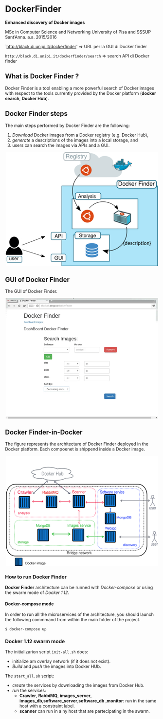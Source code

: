

# DockerFinder

<!-- START doctoc generated TOC please keep comment here to allow auto update -->
<!-- DON'T EDIT THIS SECTION, INSTEAD RE-RUN doctoc TO UPDATE
**Table of Contents**  *generated with [DocToc](https://github.com/thlorenz/doctoc)*

- [Thesis](#What is Docker Finder ?)
  - [regex](#regex)
- [PyFinder](#pyfinder)
- [ServerApi](#serverapi)

<!-- END doctoc generated TOC please keep comment here to allow auto update -->
**Enhanced discovery of Docker images**

MSc in Computer Science and Networking
University of Pisa and SSSUP Sant’Anna. a.a. 2015/2016

`http://black.di.unipi.it/dockerfinder'  => URL per la GUI di Docker finder

`http://black.di.unipi.it/dockerfinder/search`   => search API di Docker finder

## What is Docker Finder ?
Docker Finder is a tool enabling a more powerful search of Docker images with
respect to the tools currently provided by the Docker platform (**docker search**, **Docker Hub**).


## Docker Finder steps
The main steps performed by Docker Finder are the following:

1. *Download* Docker images from a Docker registry (e.g. Docker Hub),
2. *generate* a descriptions of the images into a local storage,
and
3. users can search the images via APIs and a GUI.

<div align="center">
<img src="./docs/df_discovery.png" width="500">
</div>


## GUI of Docker Finder
The GUI of Docker Finder.
<div  align="center">
<img src="./docs/df_gif.gif" width="500">
</div>



## Docker Finder-in-Docker
The figure represents the architecture of Docker Finder deployed in the Docker platform. Each compoenet is shippend inside a Docker image.

<div align="center">
<img src="./docs/architecture_docker.png" width="500">
</div>


### How to run Docker Finder
**Docker Finder**  architecture can be runned with *Docker-compose* or using the swarm mode of *Docker 1.12*.

#### Docker-compose mode

In order to run all the microservices of the architecture, you should launch the following commmand from within the main folder of the project.
```
$ docker-compose up
```

### Docker 1.12 swarm mode

The initializarion script `init-all.sh` does:

- initialize am overlay network (if it does not exist).
- *Build* and *push* the images into Docker HUb.

The `start_all.sh` script:
- *create* the services by downloading the images from Docker Hub.
- *run* the services:
    - **Crawler**, **RabbiMQ**, **images_server**, **images_db**,**software_server**,**software_db**  ,**monitor**: run in the same host with a constraint  label.
    - **scanner** can run in a ny host that are partecipating in the swarm.
